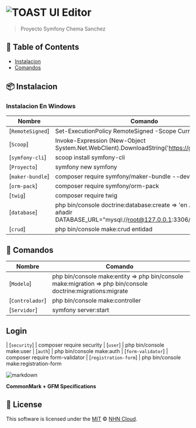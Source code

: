 # ![TOAST UI Editor](https://gunkastudios.com/wp-content/uploads/2021/04/symfony-cover.png)

> Proyecto Symfony Chema Sanchez

## 🚩 Table of Contents

- [Instalacion](#-instalacion)
- [Comandos](#-comandos)

## 📦 Instalacion

### Instalacion En Windows

| Nombre | Comando |
| --- | --- |
| [`RemoteSigned`] | Set-ExecutionPolicy RemoteSigned -Scope CurrentUser |
| [`Scoop`]        | Invoke-Expression (New-Object System.Net.WebClient).DownloadString('https://get.scoop.sh') |
| [`symfony-cli`]  | scoop install symfony-cli |
| [`Proyecto`]     | symfony new symfony |
| [`maker-bundle`] | composer require symfony/maker-bundle --dev |
| [`orm-pack`]     | composer require symfony/orm-pack |
| [`twig`]         | composer require twig |
| [`database`]     | php bin/console doctrine:database:create => 'en .env primero añadir DATABASE_URL="mysql://root@127.0.0.1:3306/blog_symfony"' |
| [`crud`]     | php bin/console make:crud entidad

## 🤖 Comandos
| Nombre | Comando |
| --- | --- |
| [`Modelo`]       | php bin/console make:entity => php bin/console make:migration => php bin/console doctrine:migrations:migrate|
| [`Controlador`]  | php bin/console make:controller |
| [`Servidor`]     | symfony server:start |

## Login
| [`security`]    | composer require security
| [`user`]        | php bin/console make:user
| [`auth`]        | php bin/console make:auth
| [`form-validator`] | composer require form-validator
| [`registration-form`] | php bin/console make:registration-form

![markdown](https://symfony.com/doc/master/cloud/_images/new-symfony-welcome-page.png)

**CommonMark + GFM Specifications**

## 📜 License

This software is licensed under the [MIT](https://github.com/nhn/tui.editor/blob/master/LICENSE) © [NHN Cloud](https://github.com/nhn).
